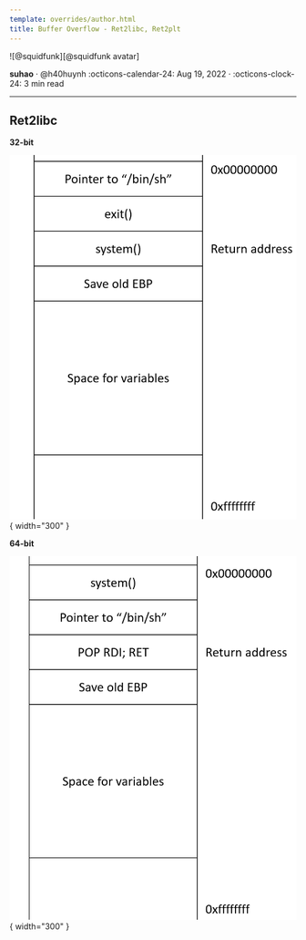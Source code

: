 ```yaml
---
template: overrides/author.html
title: Buffer Overflow - Ret2libc, Ret2plt
---
```


<aside class="mdx-author" markdown>
![@squidfunk][@squidfunk avatar]

<span>__suhao__ · @h40huynh</span>
<span>
:octicons-calendar-24: Aug 19, 2022 ·
:octicons-clock-24: 3 min read
</span>
</aside>

  [built-in search plugin]: ../../setup/setting-up-site-search.md#built-in-search-plugin
  [@squidfunk avatar]: ../assets/author/haoicon.png
  [insiders-4.14.0]: ../../insiders/changelog.md#4.14.0

---

## Ret2libc

**32-bit**

![](bof-ret2libc/ret2libc-32bit.png){ width="300" }

**64-bit**

![](bof-ret2libc/ret2libc-64bit.png){ width="300" }